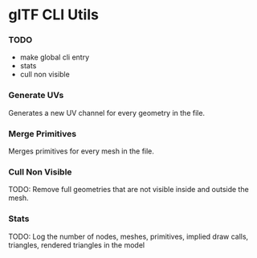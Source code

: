 # glTF CLI Utils

### TODO
- make global cli entry
- stats
- cull non visible

### Generate UVs

Generates a new UV channel for every geometry in the file.

### Merge Primitives

Merges primitives for every mesh in the file.

### Cull Non Visible

TODO: Remove full geometries that are not visible inside and outside the mesh.

### Stats

TODO: Log the number of nodes, meshes, primitives, implied draw calls, triangles, rendered triangles in the model
